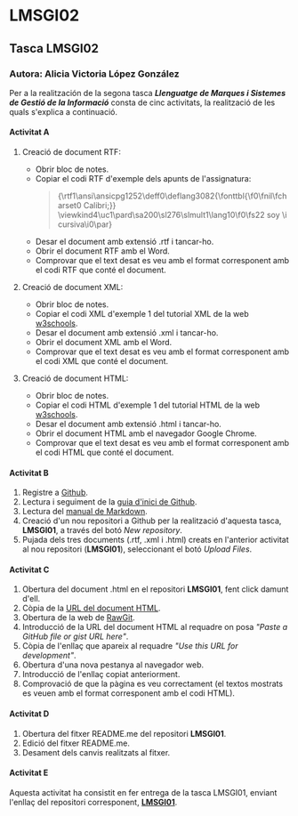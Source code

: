 # LMSGI02

## Tasca LMSGI02

### Autora: Alicia Victoria López González

Per a la realitzación de la segona tasca **_Llenguatge de Marques i Sistemes de Gestió de la Informació_** consta de cinc activitats, la realització de les quals s'explica a continuació.


#### Activitat A

1. Creació de document RTF:
    * Obrir bloc de notes.
    * Copiar el codi RTF d'exemple dels apunts de l'assignatura:
      >{\rtf1\ansi\ansicpg1252\deff0\deflang3082{\fonttbl{\f0\fnil\fcharset0 Calibri;}}
\viewkind4\uc1\pard\sa200\sl276\slmult1\lang10\f0\fs22 soy \i cursiva\i0\par}
    * Desar el document amb extensió .rtf i tancar-ho.
    * Obrir el document RTF amb el Word.
    * Comprovar que el text desat es veu amb el format corresponent amb el codi RTF que conté el document.

2. Creació de document XML:
    * Obrir bloc de notes.
    * Copiar el codi XML d'exemple 1 del tutorial XML de la web [w3schools](www.w3schools.com/xml/).
    * Desar el document amb extensió .xml i tancar-ho.
    * Obrir el document XML amb el Word.
    * Comprovar que el text desat es veu amb el format corresponent amb el codi XML que conté el document.

3. Creació de document HTML:
    * Obrir bloc de notes.
    * Copiar el codi HTML d'exemple 1 del tutorial HTML de la web [w3schools](www.w3schools.com/html/).
    * Desar el document amb extensió .html i tancar-ho.
    * Obrir el document HTML amb el navegador Google Chrome.
    * Comprovar que el text desat es veu amb el format corresponent amb el codi HTML que conté el document.

#### Activitat B

1. Registre a [Github](https://github.com).
2. Lectura i seguiment de la [guia d'inici de Github](https://guides.github.com/activities/hello-world/).
3. Lectura del [manual de Markdown](https://www.markdowntutorial.com/).
4. Creació d'un nou repositori a Github per la realització d'aquesta tasca, **LMSGI01**, a través del botó _New repository_.
5. Pujada dels tres documents (.rtf, .xml i .html) creats en l'anterior activitat al nou repositori (**LMSGI01**), seleccionant el botó _Upload Files_.


#### Activitat C

1. Obertura del document .html en el repositori **LMSGI01**, fent click damunt d'ell.
2. Còpia de la [URL del document HTML](https://github.com/alishaibz/LMSGI01/blob/master/tasca_html.html).
3. Obertura de la web de [RawGit](https://rawgit.com/).
4. Introducció de la URL del document HTML al requadre on posa _"Paste a GitHub file or gist URL here"_.
5. Còpia de l'enllaç que apareix al requadre _"Use this URL for development"_.
6. Obertura d'una nova pestanya al navegador web.
7. Introducció de l'enllaç copiat anteriorment.
8. Comprovació de que la pàgina es veu correctament (el textos mostrats es veuen amb el format corresponent amb el codi HTML).


#### Activitat D

 1. Obertura del fitxer README.me del repositori **LMSGI01**.
 2. Edició del fitxer README.me.
 3. Desament dels canvis realitzats al fitxer.
 
#### Activitat E
 Aquesta activitat ha consistit en fer entrega de la tasca LMSGI01, enviant l'enllaç del repositori corresponent, [**LMSGI01**](https://github.com/alishaibz/LMSGI01).
